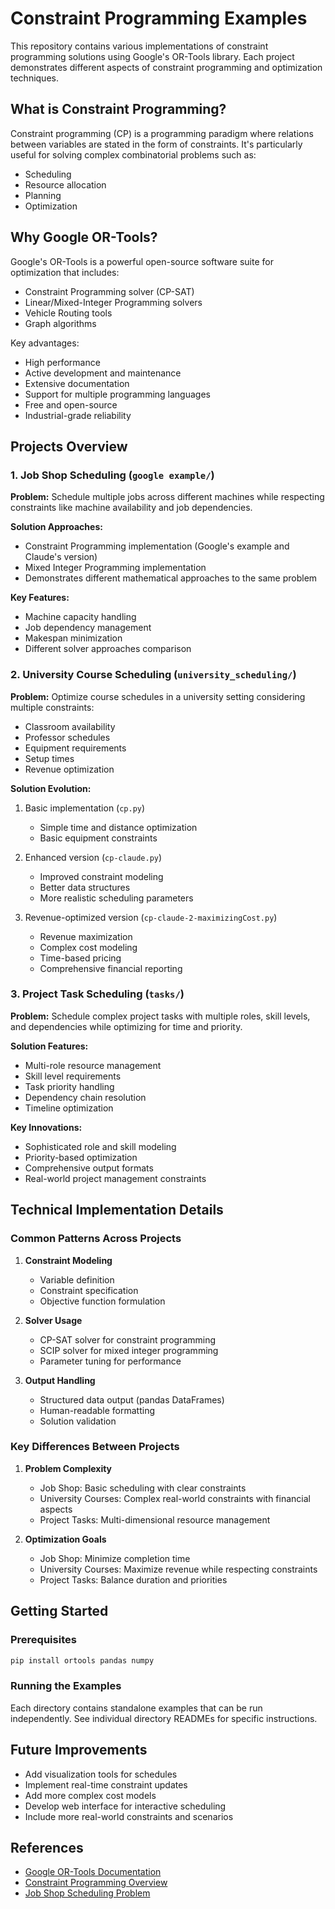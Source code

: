 # Constraint Programming Examples

This repository contains various implementations of constraint programming solutions using Google's OR-Tools library. Each project demonstrates different aspects of constraint programming and optimization techniques.

## What is Constraint Programming?

Constraint programming (CP) is a programming paradigm where relations between variables are stated in the form of constraints. It's particularly useful for solving complex combinatorial problems such as:
- Scheduling
- Resource allocation
- Planning
- Optimization

## Why Google OR-Tools?

Google's OR-Tools is a powerful open-source software suite for optimization that includes:
- Constraint Programming solver (CP-SAT)
- Linear/Mixed-Integer Programming solvers
- Vehicle Routing tools
- Graph algorithms

Key advantages:
- High performance
- Active development and maintenance
- Extensive documentation
- Support for multiple programming languages
- Free and open-source
- Industrial-grade reliability

## Projects Overview

### 1. Job Shop Scheduling (`google example/`)
**Problem:** Schedule multiple jobs across different machines while respecting constraints like machine availability and job dependencies.

**Solution Approaches:**
- Constraint Programming implementation (Google's example and Claude's version)
- Mixed Integer Programming implementation
- Demonstrates different mathematical approaches to the same problem

**Key Features:**
- Machine capacity handling
- Job dependency management
- Makespan minimization
- Different solver approaches comparison

### 2. University Course Scheduling (`university_scheduling/`)
**Problem:** Optimize course schedules in a university setting considering multiple constraints:
- Classroom availability
- Professor schedules
- Equipment requirements
- Setup times
- Revenue optimization

**Solution Evolution:**
1. Basic implementation (`cp.py`)
   - Simple time and distance optimization
   - Basic equipment constraints

2. Enhanced version (`cp-claude.py`)
   - Improved constraint modeling
   - Better data structures
   - More realistic scheduling parameters

3. Revenue-optimized version (`cp-claude-2-maximizingCost.py`)
   - Revenue maximization
   - Complex cost modeling
   - Time-based pricing
   - Comprehensive financial reporting

### 3. Project Task Scheduling (`tasks/`)
**Problem:** Schedule complex project tasks with multiple roles, skill levels, and dependencies while optimizing for time and priority.

**Solution Features:**
- Multi-role resource management
- Skill level requirements
- Task priority handling
- Dependency chain resolution
- Timeline optimization

**Key Innovations:**
- Sophisticated role and skill modeling
- Priority-based optimization
- Comprehensive output formats
- Real-world project management constraints

## Technical Implementation Details

### Common Patterns Across Projects
1. **Constraint Modeling**
   - Variable definition
   - Constraint specification
   - Objective function formulation

2. **Solver Usage**
   - CP-SAT solver for constraint programming
   - SCIP solver for mixed integer programming
   - Parameter tuning for performance

3. **Output Handling**
   - Structured data output (pandas DataFrames)
   - Human-readable formatting
   - Solution validation

### Key Differences Between Projects
1. **Problem Complexity**
   - Job Shop: Basic scheduling with clear constraints
   - University Courses: Complex real-world constraints with financial aspects
   - Project Tasks: Multi-dimensional resource management

2. **Optimization Goals**
   - Job Shop: Minimize completion time
   - University Courses: Maximize revenue while respecting constraints
   - Project Tasks: Balance duration and priorities

## Getting Started

### Prerequisites
```python
pip install ortools pandas numpy
```

### Running the Examples
Each directory contains standalone examples that can be run independently. See individual directory READMEs for specific instructions.

## Future Improvements
- Add visualization tools for schedules
- Implement real-time constraint updates
- Add more complex cost models
- Develop web interface for interactive scheduling
- Include more real-world constraints and scenarios

## References
- [Google OR-Tools Documentation](https://developers.google.com/optimization)
- [Constraint Programming Overview](https://en.wikipedia.org/wiki/Constraint_programming)
- [Job Shop Scheduling Problem](https://en.wikipedia.org/wiki/Job_shop_scheduling)
